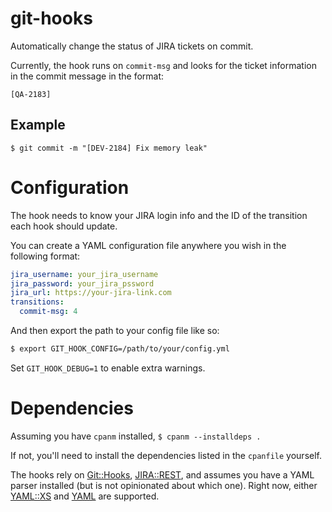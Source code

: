 # git-hooks

Automatically change the status of JIRA tickets on commit.

Currently, the hook runs on ```commit-msg``` and looks for the ticket information in the commit message in the format:

```[QA-2183]```

## Example

```$ git commit -m "[DEV-2184] Fix memory leak"```

# Configuration

The hook needs to know your JIRA login info and the ID of the transition each hook should update.

You can create a YAML configuration file anywhere you wish in the following format:

```yaml
jira_username: your_jira_username
jira_password: your_jira_pssword
jira_url: https://your-jira-link.com
transitions:
  commit-msg: 4
````

And then export the path to your config file like so:

```bash
$ export GIT_HOOK_CONFIG=/path/to/your/config.yml
```

Set ```GIT_HOOK_DEBUG=1``` to enable extra warnings.

# Dependencies

Assuming you have ```cpanm``` installed, ```$ cpanm --installdeps .```

If not, you'll need to install the dependencies listed in the ```cpanfile``` yourself.

The hooks rely on [Git::Hooks](http://search.cpan.org/~gnustavo/Git-Hooks-2.1.7/lib/Git/Hooks.pm), [JIRA::REST](http://search.cpan.org/~gnustavo/JIRA-REST-0.010/lib/JIRA/REST.pm), and assumes you have a YAML parser installed (but is not opinionated about which one). Right now, either [YAML::XS](http://search.cpan.org/dist/YAML-LibYAML/lib/YAML/XS.pod) and [YAML](http://search.cpan.org/~ingy/YAML-1.23/lib/YAML.pod) are supported.
